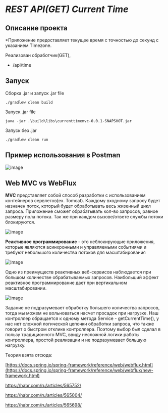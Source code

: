 
# ***REST API(GET) Current Time***

## Описание проекта

*Приложение предоставляет текущее время с точностью до секунд с указанием Timezone.

Реализован обработчик(GET),
+ /api/time

## Запуск

Сборка .jar и запуск .jar file 
```
./gradlew clean build
```
Запуск .jar file
```
java -jar .\build\libs\currenttimemvc-0.0.1-SNAPSHOT.jar
```
Запуск без .jar
```
./gradlew clean run
```

## Пример использования в Postman 

![image](https://github.com/gazzsha/Rest-API-Current-Time/assets/90255037/256c32fd-4311-40cf-bed8-c6a0e5b3ba3e)


## Web MVC vs WebFlux
**MVC** представляет собой способ разработки с использованием контейнеров сервлетов(ex. Tomcat). 
Каждому входному запросу будет назначен поток, который будет обработывать весь жизенный цикл запроса.
Приложение сможет обрабатывать кол-во запросов, равное размеру пола потока. Так же при каждом вызове/ответе службы потоки блокируются. 

![image](https://github.com/gazzsha/Rest-API-Current-Time/assets/90255037/5a0dada0-cd63-4347-b500-e575d2aeea7d)


**Реактивное программирование** - это неблокирующие приложения, которые являются асинхронными и управляемыми событиями и требуют небольшого количества потоков для масштабирования

![image](https://github.com/gazzsha/Rest-API-Current-Time/assets/90255037/aadfc1c8-e044-4a8f-bb38-522a7a5ce4a6)


Одно из преимуществ реактивных веб-сервисов наблюдается при большом количестве обрабатываемых запросов. Наибольший эффект реактивное программирование дает при вертикальном масштабировании.

![image](https://github.com/gazzsha/Rest-API-Current-Time/assets/90255037/e408e542-263c-44c1-961c-1ef27a89dfca)

Задание не подразумевает обработку большего количества запросов, тогда мы можем не вольноваться насчет просадок при нагрузке. Наш контроллер обращается к одному метода Service - getCurrentTime(),
у нас нет сложной логической цепочки обработки запроса, что также говорит о быстром отклике контроллера. Поэтому выбор был сделал в пользу традиционного MVC, ввиду несложной логики работы контроллера, 
простой реализации и не подразумевает большую нагрузку.

Теория взята отсюда:

[https://docs.spring.io/spring-framework/reference/web/webflux.html](https://docs.spring.io/spring-framework/reference/web/webflux/new-framework.html)

https://habr.com/ru/articles/565752/

https://habr.com/ru/articles/565004/

https://habr.com/ru/articles/565698/




